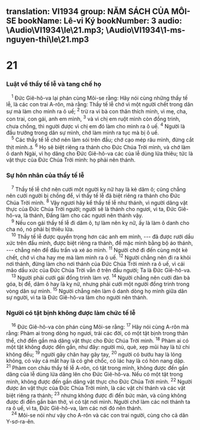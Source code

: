 translation: VI1934
group: NĂM SÁCH CỦA MÔI-SE
bookName: Lê-vi Ký 
bookNumber: 3
audio: \Audio\VI1934\le\21.mp3; \Audio\VI1934\1-ms-nguyen-thi\le\21.mp3
-------

<div class="title"><h1>21</h1><h3>Luật về thầy tế lễ và tang chế họ</h3></div>
<span class="verse le_21_1"> <sup>1</sup> Đức Giê-hô-va lại phán cùng Môi-se rằng: Hãy nói cùng những thầy tế lễ, là các con trai A-rôn, mà rằng: Thầy tế lễ chớ vì một người chết trong dân sự mà làm cho mình ra ô uế; </span>
<span class="verse le_21_2"><sup>2</sup> trừ ra vì bà con thân thích mình, vì mẹ, cha, con trai, con gái, anh em mình, </span>
<span class="verse le_21_3"><sup>3</sup> và vì chị em ruột mình còn đồng trinh, chưa chồng, thì người được vì chị em đó làm cho mình ra ô uế. </span>
<span class="verse le_21_4"><sup>4</sup> Người là đầu trưởng trong dân sự mình, chớ làm mình ra tục mà bị ô uế. <br/></span>
<span class="verse le_21_5"> <sup>5</sup> Các thầy tế lễ chớ nên làm sói trên đầu; chớ cạo mép râu mình, đừng cắt thịt mình.<a data-toggle="tooltip" data-placement="bottom" title="Le 19:27-28; Phu 14:1">⚓</a></span>
<span class="verse le_21_6"><sup>6</sup> Họ sẽ biệt riêng ra thánh cho Đức Chúa Trời mình, và chớ làm ô danh Ngài, vì họ dâng cho Đức Giê-hô-va các của lễ dùng lửa thiêu; tức là vật thực của Đức Chúa Trời mình: họ phải nên thánh. <br/></span>
<div class="title"><h3>Sự hôn nhân của thầy tế lễ</h3></div>
<span class="verse le_21_7"> <sup>7</sup> Thầy tế lễ chớ nên cưới một người kỵ nữ hay là kẻ dâm ô; cũng chẳng nên cưới người bị chồng để, vì thầy tế lễ đã biệt riêng ra thánh cho Đức Chúa Trời mình. </span>
<span class="verse le_21_8"><sup>8</sup> Vậy ngươi hãy kể thầy tế lễ như thánh, vì người dâng vật thực của Đức Chúa Trời người; người sẽ là thánh cho ngươi, vì ta, Đức Giê-hô-va, là thánh, Đấng làm cho các ngươi nên thánh vậy. <br/></span>
<span class="verse le_21_9"> <sup>9</sup> Nếu con gái thầy tế lễ đi dâm ô, tự làm nên kỵ nữ, ấy là làm ô danh cho cha nó, nó phải bị thiêu lửa. <br/></span>
<span class="verse le_21_10"> <sup>10</sup> Thầy tế lễ được quyền trọng hơn các anh em mình, --- đã được rưới dầu xức trên đầu mình, được biệt riêng ra thánh, để mặc mình bằng bộ áo thánh, --- chẳng nên để đầu trần và xé áo mình. </span>
<span class="verse le_21_11"><sup>11</sup> Người chớ đi đến cùng một kẻ chết, chớ vì cha hay mẹ mà làm mình ra ô uế. </span>
<span class="verse le_21_12"><sup>12</sup> Người chẳng nên đi ra khỏi nơi thánh, đừng làm cho nơi thánh của Đức Chúa Trời mình ra ô uế, vì cái mão dầu xức của Đức Chúa Trời vẫn ở trên đầu người; Ta là Đức Giê-hô-va. <br/></span>
<span class="verse le_21_13"> <sup>13</sup> Người phải cưới gái đồng trinh làm vợ. </span>
<span class="verse le_21_14"><sup>14</sup> Người chẳng nên cưới đàn bà góa, bị để, dâm ô hay là kỵ nữ, nhưng phải cưới một người đồng trinh trong vòng dân sự mình. </span>
<span class="verse le_21_15"><sup>15</sup> Người chẳng nên làm ô danh dòng họ mình giữa dân sự người, vì ta là Đức Giê-hô-va làm cho người nên thánh. <br/></span>
<div class="title"><h3>Người có tật bịnh không được làm chức tế lễ</h3></div>
<span class="verse le_21_16"> <sup>16</sup> Đức Giê-hô-va còn phán cùng Môi-se rằng: </span>
<span class="verse le_21_17"><sup>17</sup> Hãy nói cùng A-rôn mà rằng: Phàm ai trong dòng họ ngươi, trải các đời, có một tật bịnh trong thân thể, chớ đến gần mà dâng vật thực cho Đức Chúa Trời mình. </span>
<span class="verse le_21_18"><sup>18</sup> Phàm ai có một tật không được đến gần, như đây: người mù, què, xẹp mũi hay là tứ chi không đều; </span>
<span class="verse le_21_19"><sup>19</sup> người gãy chân hay gãy tay, </span>
<span class="verse le_21_20"><sup>20</sup> người có bướu hay là lỏng khỏng, có vảy cá mắt hay là có ghẻ chốc, có lác hay là có hòn nang dập. </span>
<span class="verse le_21_21"><sup>21</sup> Phàm con cháu thầy tế lễ A-rôn, có tật trong mình, không được đến gần dâng của lễ dùng lửa dâng lên cho Đức Giê-hô-va. Nếu có một tật trong mình, không được đến gần dâng vật thực cho Đức Chúa Trời mình. </span>
<span class="verse le_21_22"><sup>22</sup> Người được ăn vật thực của Đức Chúa Trời mình, là các vật chí thánh và các vật biệt riêng ra thánh; </span>
<span class="verse le_21_23"><sup>23</sup> nhưng không được đi đến bức màn, và cũng không được đi đến gần bàn thờ, vì có tật nơi mình. Người chớ làm các nơi thánh ta ra ô uế, vì ta, Đức Giê-hô-va, làm các nơi đó nên thánh. <br/></span>
<span class="verse le_21_24"> <sup>24</sup> Môi-se nói như vậy cho A-rôn và các con trai người, cùng cho cả dân Y-sơ-ra-ên. <br/></span>
